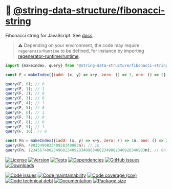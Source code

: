 :shell: [@string-data-structure/fibonacci-string](https://string-data-structure.github.io/fibonacci-string)
==

Fibonacci string for JavaScript.
See [docs](https://string-data-structure.github.io/fibonacci-string/index.html).

> :warning: Depending on your environment, the code may require
> `regeneratorRuntime` to be defined, for instance by importing
> [regenerator-runtime/runtime](https://www.npmjs.com/package/regenerator-runtime).

```js
import {makeIndex, query} from '@string-data-structure/fibonacci-string';

const F = makeIndex({iadd: (x, y) => x+y, zero: () => 1, one: () => 2}, 10);

query(F, 0); // 0
query(F, 1); // 1
query(F, 2); // 0
query(F, 3); // 0
query(F, 4); // 1
query(F, 5); // 0
query(F, 6); // 1
query(F, 7); // 0
query(F, 8); // 0
query(F, 9); // 1
query(F, 10); // 0

const Fn = makeIndex({iadd: (x, y) => x+y, zero: () => 1n, one: () => 2n}, 10n**100n);
query(Fn, 4802349082340928340983n); // 1n
query(Fn, 123456748023490823409283409834802349082340928340983n); // 0n
```

[![License](https://img.shields.io/github/license/string-data-structure/fibonacci-string.svg)](https://raw.githubusercontent.com/string-data-structure/fibonacci-string/main/LICENSE)
[![Version](https://img.shields.io/npm/v/@string-data-structure/fibonacci-string.svg)](https://www.npmjs.org/package/@string-data-structure/fibonacci-string)
[![Tests](https://img.shields.io/github/workflow/status/string-data-structure/fibonacci-string/ci?event=push&label=tests)](https://github.com/string-data-structure/fibonacci-string/actions/workflows/ci.yml?query=branch:main)
[![Dependencies](https://img.shields.io/librariesio/github/string-data-structure/fibonacci-string.svg)](https://github.com/string-data-structure/fibonacci-string/network/dependencies)
[![GitHub issues](https://img.shields.io/github/issues/string-data-structure/fibonacci-string.svg)](https://github.com/string-data-structure/fibonacci-string/issues)
[![Downloads](https://img.shields.io/npm/dm/@string-data-structure/fibonacci-string.svg)](https://www.npmjs.org/package/@string-data-structure/fibonacci-string)

[![Code issues](https://img.shields.io/codeclimate/issues/string-data-structure/fibonacci-string.svg)](https://codeclimate.com/github/string-data-structure/fibonacci-string/issues)
[![Code maintainability](https://img.shields.io/codeclimate/maintainability/string-data-structure/fibonacci-string.svg)](https://codeclimate.com/github/string-data-structure/fibonacci-string/trends/churn)
[![Code coverage (cov)](https://img.shields.io/codecov/c/gh/string-data-structure/fibonacci-string/main.svg)](https://codecov.io/gh/string-data-structure/fibonacci-string)
[![Code technical debt](https://img.shields.io/codeclimate/tech-debt/string-data-structure/fibonacci-string.svg)](https://codeclimate.com/github/string-data-structure/fibonacci-string/trends/technical_debt)
[![Documentation](https://string-data-structure.github.io/fibonacci-string/badge.svg)](https://string-data-structure.github.io/fibonacci-string/source.html)
[![Package size](https://img.shields.io/bundlephobia/minzip/@string-data-structure/fibonacci-string)](https://bundlephobia.com/result?p=@string-data-structure/fibonacci-string)

